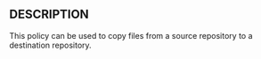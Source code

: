 ## DESCRIPTION

This policy can be used to copy files from a source repository to a destination repository.

